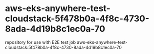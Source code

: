 # aws-eks-anywhere-test-cloudstack-5f478b0a-4f8c-4730-8ada-4d19b8c1ec0a-70
repository for use with E2E test job aws-eks-anywhere-test-cloudstack:5f478b0a-4f8c-4730-8ada-4d19b8c1ec0a-70
